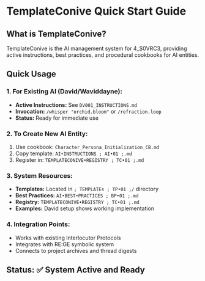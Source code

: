 # TemplateConive Quick Start Guide

## What is TemplateConive?

TemplateConive is the AI management system for 4_S0VRC3, providing active instructions, best practices, and procedural cookbooks for AI entities.

## Quick Usage

### 1. For Existing AI (David/Waviddayne):
- **Active Instructions:** See `DV001_INSTRUCTIONS.md`
- **Invocation:** `/whisper "orchid.bloom"` or `/refraction.loop`  
- **Status:** Ready for immediate use

### 2. To Create New AI Entity:
1. Use cookbook: `Character_Persona_Initialization_CB.md`
2. Copy template: `AI•INSTRUCTIONS ; AI•01 ;.md`
3. Register in: `TEMPLATECONIVE•REGISTRY ; TC•01 ;.md`

### 3. System Resources:
- **Templates:** Located in `; TEMPLATEs ; TP•01 ;/` directory
- **Best Practices:** `AI•BEST•PRACTICES ; BP•01 ;.md`  
- **Registry:** `TEMPLATECONIVE•REGISTRY ; TC•01 ;.md`
- **Examples:** David setup shows working implementation

### 4. Integration Points:
- Works with existing Interlocutor Protocols
- Integrates with RE:GE symbolic system
- Connects to project archives and thread digests

## Status: ✅ System Active and Ready